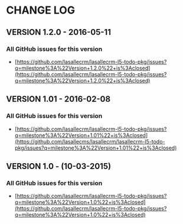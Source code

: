 # CHANGE LOG

## VERSION 1.2.0 - 2016-05-11

### All GitHub issues for this version
* [https://github.com/lasallecrm/lasallecrm-l5-todo-pkg/issues?q=milestone%3A%22Version+1.2.0%22+is%3Aclosed](https://github.com/lasallecrm/lasallecrm-l5-todo-pkg/issues?q=milestone%3A%22Version+1.2.0%22+is%3Aclosed)

## VERSION 1.01 - 2016-02-08

### All GitHub issues for this version
* [https://github.com/lasallecrm/lasallecrm-l5-todo-pkg/issues?q=milestone%3A%22Version+1.01%22+is%3Aclosed](https://github.com/lasallecms/lasallecrm/lasallecrm-l5-todo-pkg/issues?q=milestone%3A%22Version+1.01%22+is%3Aclosed)

## VERSION 1.0 - (10-03-2015)

### All GitHub issues for this version
* [https://github.com/lasallecrm/lasallecrm-l5-todo-pkg/issues?q=milestone%3A%22Version+1.0%22+is%3Aclosed](https://github.com/lasallecrm/lasallecrm-l5-todo-pkg/issues?q=milestone%3A%22Version+1.0%22+is%3Aclosed)






